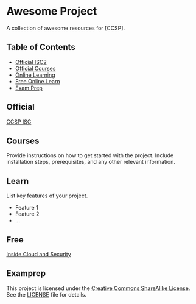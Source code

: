 # Awesome Project

A collection of awesome resources for [CCSP].

## Table of Contents

- [Official ISC2](#official)
- [Official Courses ](#Courses)
- [Online Learning ](#Learn )
- [Free Online Learn](#Free)
- [Exam Prep](#Exam-Prep)

## Official 
[CCSP ISC](Https://www.isc2.org/landing/ccsp-path) 


## Courses

Provide instructions on how to get started with the project. Include installation steps, prerequisites, and any other relevant information.

## Learn 

List key features of your project.

- Feature 1
- Feature 2
- ...

## Free
[Inside Cloud and Security](https://youtu.be/kFZWMZIy5LM?si=aU7Y0E1o7_K9RV8L) 

## Examprep

This project is licensed under the [Creative Commons ShareAlike License](https://creativecommons.org/licenses/cc-sa/4.0/). See the [LICENSE](LICENSE) file for details.
